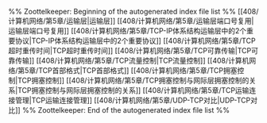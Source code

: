 %% Zoottelkeeper: Beginning of the autogenerated index file list  %%
 [[408/计算机网络/第5章/运输层|运输层]]
 [[408/计算机网络/第5章/运输层端口号复用|运输层端口号复用]]
 [[408/计算机网络/第5章/TCP-IP体系结构运输层中的2个重要协议|TCP-IP体系结构运输层中的2个重要协议]]
 [[408/计算机网络/第5章/TCP超时重传时间|TCP超时重传时间]]
 [[408/计算机网络/第5章/TCP可靠传输|TCP可靠传输]]
 [[408/计算机网络/第5章/TCP流量控制|TCP流量控制]]
 [[408/计算机网络/第5章/TCP首部格式|TCP首部格式]]
 [[408/计算机网络/第5章/TCP拥塞控制|TCP拥塞控制]]
 [[408/计算机网络/第5章/TCP拥塞控制与网际层拥塞控制的关系|TCP拥塞控制与网际层拥塞控制的关系]]
 [[408/计算机网络/第5章/TCP运输连接管理|TCP运输连接管理]]
 [[408/计算机网络/第5章/UDP-TCP对比|UDP-TCP对比]]
%% Zoottelkeeper: End of the autogenerated index file list  %%
